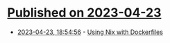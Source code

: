 # [Published on 2023-04-23](index.md)

* [2023-04-23, 18:54:56](https://lobste.rs/s/w0hukh/using_nix_with_dockerfiles) - [Using Nix with Dockerfiles](https://mitchellh.com/writing/nix-with-dockerfiles)
